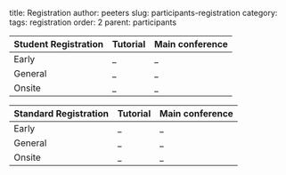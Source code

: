 title: Registration
author: peeters
slug: participants-registration
category:
tags: registration
order: 2
parent: participants

| **Student Registration**| **Tutorial**    | **Main conference**
|:-------------           |:-------------   |:-------------
| Early                   | _               | _            
| General                 | _               | _            
| Onsite  | _             | _               | _            

| **Standard Registration**| **Tutorial**    | **Main conference**
|:-------------           |:-------------   |:-------------
| Early                   | _               | _            
| General                 | _               | _            
| Onsite  | _             | _               | _            
